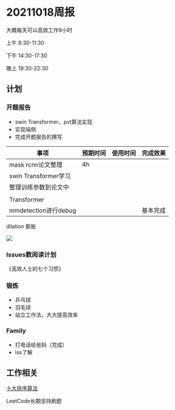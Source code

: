 # 20211018周报



大概每天可以高效工作9小时

上午 8:30-11:30

下午 14:30-17:30

晚上 19:30-22:30



## 计划

### 开题报告



- swin Transformer，pvt算法实现
- 实现端侧
- 完成开题报告的撰写



| 事项                  | 预期时间 | 使用时间 | 完成效果 |
| --------------------- | -------- | -------- | -------- |
| mask rcnn论文整理     | 4h       |          |          |
| swin  Transformer学习 |          |          |          |
| 整理训练参数到论文中  |          |          |          |
|                       |          |          |          |
| Transformer           |          |          |          |
| mmdetection进行debug  |          |          | 基本完成 |

dilation 膨胀



![](https://moonstarimg.oss-cn-hangzhou.aliyuncs.com/picgo_img/20211007203507.png)



### Issues数阅读计划

《高效人士的七个习惯》



### 锻炼

- 乒乓球
- 羽毛球
- 站立工作法，大大提高效率



### Family

- 打电话给爸妈（完成）
- lss了解

## 工作相关



[十大排序算法](https://zhuanlan.zhihu.com/p/42586566)

LeetCode长期坚持刷题